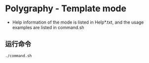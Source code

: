 # Polygraphy - Template mode

+ Help information of the mode is listed in Help*.txt, and the usage examples are listed in command.sh

## 运行命令  

```shell
./command.sh
```
